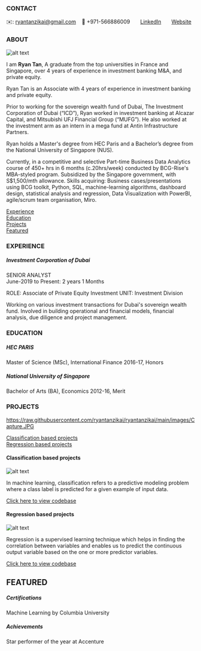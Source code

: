 <!-- CONTACT Section Starts -->
### CONTACT

<!-- Add your details -->
✉️: ryantanzikai@gmail.com 
&nbsp;&nbsp; 📲 +971-566886009
&nbsp;&nbsp;&nbsp;&nbsp;&nbsp; [LinkedIn](https://www.linkedin.com/in/ryan-tan-70396435/) 
&nbsp;&nbsp;&nbsp;&nbsp;&nbsp; [Website](https://datasciencestunt.com/)
<!-- CONTACT Section Ends -->

<!-- ABOUT Section Starts -->
### ABOUT
<!-- Add link to your picture -->

![alt text](https://media-exp1.licdn.com/dms/image/C5103AQFuD1DcxFUsJw/profile-displayphoto-shrink_800_800/0/1551621948436?e=1632960000&v=beta&t=xDeTQtYuvl4DuDmMN2f-XWAhaBe3Rz3byQruxVXQE5k)

<!-- Add your details -->

I am __Ryan Tan__, A graduate from the top universities in France and Singapore, over 4 years of experience in investment banking M&A, and private equity.

Ryan Tan is an Associate with 4 years of experience in investment banking and private equity.

Prior to working for the sovereign wealth fund of Dubai, The Investment Corporation of Dubai (“ICD”), Ryan worked in investment banking at Alcazar Capital, and Mitsubishi UFJ Financial Group (“MUFG”). He also worked at the investment arm as an intern in a mega fund at Antin Infrastructure Partners.

Ryan holds a Master's degree from HEC Paris and a Bachelor’s degree from the National University of Singapore (NUS). 


Currently, in a competitive and selective Part-time Business Data Analytics course of 450+ hrs in 6 months (c.20hrs/week) conducted by BCG-Rise's MBA-styled program. Subsidized by the Singapore government, with S$1,500/mth allowance. Skills acquiring: Business cases/presentations using BCG toolkit, Python, SQL, machine-learning algorithms, dashboard design, statistical analysis and regression, Data Visualization with PowerBI, agile/scrum team organisation, Miro.


<!-- Add link to the sections -->
[Experience](#experience) <br>
[Education](#education) <br>
[Projects](#projects) <br>
[Featured](#featured) <br> 

<!-- ABOUT Section Ends -->

<!-- EXPERIENCE Section Starts -->
### EXPERIENCE
<!-- Add your details -->
##### Investment Corporation of Dubai
SENIOR ANALYST<br>
June-2019 to Present: 2 years 1 Months

ROLE: Associate of Private Equity Investment
UNIT: Investment Division

Working on various investment transactions for Dubai's sovereign wealth fund. Involved in building operational and financial models, financial analysis, due diligence and project management.

<!-- EXPERIENCE Section Ends -->

<!-- EDUCATION Section Starts -->
### EDUCATION
<!-- Add your details -->
##### HEC PARIS
Master of Science (MSc), International Finance 2016-17, Honors

##### National University of Singapore
Bachelor of Arts (BA), Economics 2012-16, Merit

<!-- EDUCATION Section Ends -->

<!-- PROJECTS Section Starts -->
### PROJECTS
<!-- Add your details -->

https://raw.githubusercontent.com/ryantanzikai/ryantanzikai/main/images/Capture.JPG

[Classification based projects](#classification-based-projects) <br>
[Regression based projects](#regression-based-projects) <br>

<!-- Add your details -->

#### Classification based projects
![alt text](https://raw.githubusercontent.com/krvishwesh54/Kumar-Vishwesh/main/images/Classification.png)

In machine learning, classification refers to a predictive modeling problem where a class label is predicted for a given example of input data.

[Click here to view codebase](https://github.com/krvishwesh54/DataScience_DeepLearning_MachineLearning/tree/master/Classification)

#### Regression based projects
![alt text](https://raw.githubusercontent.com/krvishwesh54/Kumar-Vishwesh/main/images/Regression.jpg)

Regression is a supervised learning technique which helps in finding the correlation between variables and enables us to predict the continuous output variable based on the one or more predictor variables.

[Click here to view codebase](https://github.com/krvishwesh54/DataScience_DeepLearning_MachineLearning/tree/master/Regression)

<!-- PROJECTS Section Ends -->

<!-- FEATURED Section Starts -->
## FEATURED
<!-- Add your details -->
##### Certifications
Machine Learning by Columbia University

##### Achievements
Star performer of the year at Accenture
<!-- FEATURED Section Ends -->
